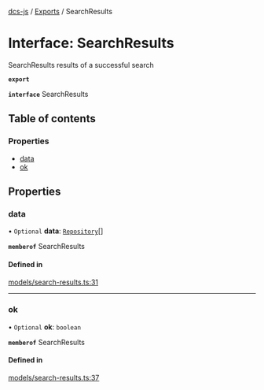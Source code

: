 [dcs-js](../README.md) / [Exports](../modules.md) / SearchResults

# Interface: SearchResults

SearchResults results of a successful search

**`export`**

**`interface`** SearchResults

## Table of contents

### Properties

- [data](SearchResults.md#data)
- [ok](SearchResults.md#ok)

## Properties

### <a id="data" name="data"></a> data

• `Optional` **data**: [`Repository`](Repository.md)[]

**`memberof`** SearchResults

#### Defined in

[models/search-results.ts:31](https://github.com/unfoldingWord/dcs-js/blob/dd84989/models/search-results.ts#L31)

___

### <a id="ok" name="ok"></a> ok

• `Optional` **ok**: `boolean`

**`memberof`** SearchResults

#### Defined in

[models/search-results.ts:37](https://github.com/unfoldingWord/dcs-js/blob/dd84989/models/search-results.ts#L37)
